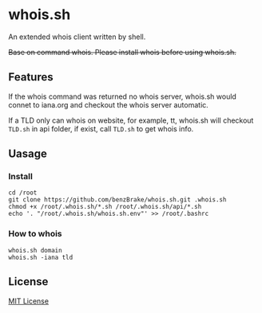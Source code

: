 # whois.sh
An extended whois client written by shell.

~~Base on command whois. Please install whois before using whois.sh.~~

## Features
If the whois command was returned no whois server, whois.sh would connet to iana.org and checkout the whois server automatic.

If a TLD only can whois on website, for example, tt, whois.sh will checkout `TLD.sh` in api folder, if exist, call `TLD.sh` to get whois info.

## Uasage
### Install
```
cd /root
git clone https://github.com/benzBrake/whois.sh.git .whois.sh
chmod +x /root/.whois.sh/*.sh /root/.whois.sh/api/*.sh
echo '. "/root/.whois.sh/whois.sh.env"' >> /root/.bashrc
```
### How to whois
```
whois.sh domain
whois.sh -iana tld
```
## License

[MIT License](https://github.com/benzBrake/whois.sh/blob/master/LICENSE)
